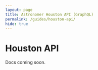 ```yaml
---
layout: page
title: Astronomer Houston API (GraphQL)
permalink: /guides/houston-api/
hide: true
---
```


# Houston API

Docs coming soon.

